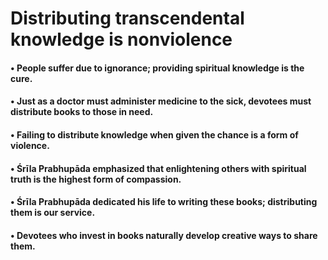 # Distributing transcendental knowledge is nonviolence

#### • People suffer due to ignorance; providing spiritual knowledge is the cure.

#### • Just as a doctor must administer medicine to the sick, devotees must distribute books to those in need.

#### • Failing to distribute knowledge when given the chance is a form of violence.

#### • Śrīla Prabhupāda emphasized that enlightening others with spiritual truth is the highest form of compassion.

#### • Śrīla Prabhupāda dedicated his life to writing these books; distributing them is our service.

#### • Devotees who invest in books naturally develop creative ways to share them.
